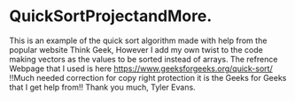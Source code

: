 # QuickSortProjectandMore.
This is an example of the quick sort algorithm made with help from the popular website Think Geek, 
However I add my own twist to the code making vectors as the values to be sorted instead of arrays.
The refrence Webpage that I used is here https://www.geeksforgeeks.org/quick-sort/
!!Much needed correction for copy right protection it is the Geeks for Geeks that I get help from!!
Thank you much,
Tyler Evans.
